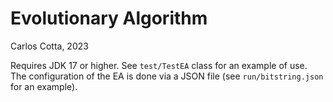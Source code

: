 # Evolutionary Algorithm

Carlos Cotta, 2023

Requires JDK 17 or higher. See `test/TestEA` class for an example of use. The configuration of the EA is done via a JSON file (see `run/bitstring.json` for an example).

